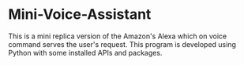 # Mini-Voice-Assistant
This is a mini replica version of the Amazon's Alexa which on voice command serves the user's request. This program is developed using Python with some installed APIs and packages. 
